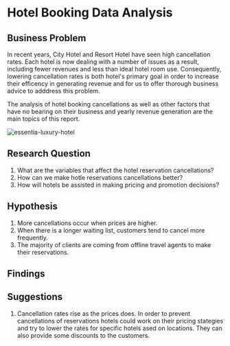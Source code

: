 # Hotel Booking Data Analysis

## Business Problem

In recent years, City Hotel and Resort Hotel have seen high cancellation rates. Each hotel is now dealing with a number of issues as a result, including fewer revenues and less than ideal hotel room use. Consequently, lowering cancellation rates is both hotel's primary goal in order to increase their efficency in generating revenue and for us to offer thorough business advice to adddress this problem.

The analysis of hotel booking cancellations as well as other factors that have no bearing on their business and yearly revenue generation are the main topics of this report.

![essentia-luxury-hotel](https://user-images.githubusercontent.com/63037914/230209505-64491788-a69e-4dbf-bfc5-2ea85d133307.jpg)

## Research Question

1. What are the variables that affect the hotel reservation cancellations?
2. How can we make hotle reservations cancellations better?
3. How will hotels be assisted in making pricing and promotion decisions?

## Hypothesis

1. More cancellations occur when prices are higher.
2. When there is a longer waiting list, customers tend to cancel more frequently.
3. The majority of clients are coming from offline travel agents to make their reservations.

## Findings



## Suggestions

1. Cancellation rates rise as the prices does. In order to prevent cancellations of reservations hotels could work on their pricing stategies and try to lower the rates for specific hotels ased on locations. They can also provide some discounts to the customers.
